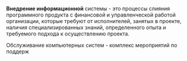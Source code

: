**Внедрение информационной** системы - это процессы слияния программного продукта с финансовой и управленческой работой организации, которые требуют от исполнителей, занятых в проекте, наличия специализированных знаний, определенного опыта и требуемого подхода к осуществлению проекта.

Обслуживание компьютерных систем - комплекс мероприятий по поддерж